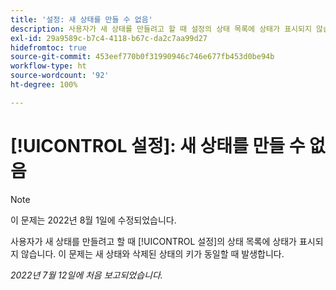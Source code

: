 ```yaml
---
title: '설정: 새 상태를 만들 수 없음'
description: 사용자가 새 상태를 만들려고 할 때 설정의 상태 목록에 상태가 표시되지 않습니다. 이 문제는 새 상태와 삭제된 상태의 키가 동일할 때 발생합니다.
exl-id: 29a9589c-b7c4-4118-b67c-da2c7aa99d27
hidefromtoc: true
source-git-commit: 453eef770b0f31990946c746e677fb453d0be94b
workflow-type: ht
source-wordcount: '92'
ht-degree: 100%

---
```


# [!UICONTROL 설정]: 새 상태를 만들 수 없음

>[!NOTE]
>
>이 문제는 2022년 8월 1일에 수정되었습니다.

사용자가 새 상태를 만들려고 할 때 [!UICONTROL 설정]의 상태 목록에 상태가 표시되지 않습니다. 이 문제는 새 상태와 삭제된 상태의 키가 동일할 때 발생합니다.

_2022년 7월 12일에 처음 보고되었습니다._
